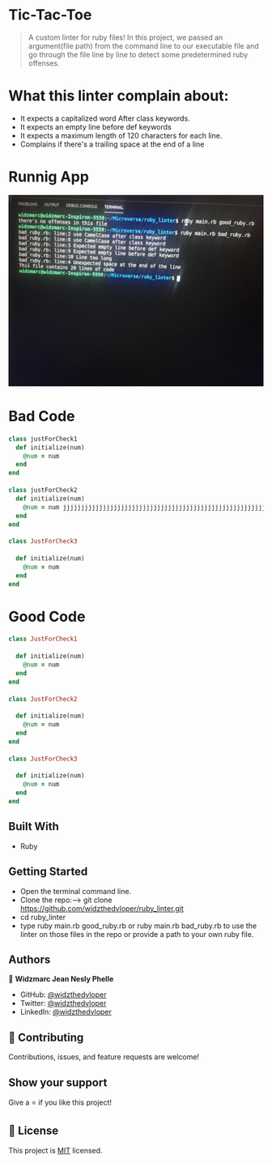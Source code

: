  # Tic-Tac-Toe


> A custom linter for ruby files! In this project, we passed an argument(file path) from the command line to our executable file and go through the file line by line to detect some predetermined ruby offenses.

# What this linter complain about:
- It expects a capitalized word After class keywords. 
- It expects an empty line before def keywords
- It expects a maximum length of 120 characters for each line.
- Complains if there's a trailing space at the end of a line

# Runnig App
![](assets/running_code.jpeg)

# Bad Code
```ruby
class justForCheck1
  def initialize(num)
    @num = num
  end
end

class justForCheck2
  def initialize(num)
    @num = num jjjjjjjjjjjjjjjjjjjjjjjjjjjjjjjjjjjjjjjjjjjjjjjjjjjjjjjjjjjjjjjjjjjjjjjjjjjjjjjjjjjjjjjjjjjjjjjjjjjjjjjjjjjjjjjjjjjjjjjjjjjjjjjjjjjjjjjjj
  end
end

class JustForCheck3

  def initialize(num)
    @num = num
  end
end
```

# Good Code
```Ruby
class JustForCheck1

  def initialize(num)
    @num = num
  end
end

class JustForCheck2

  def initialize(num)
    @num = num
  end
end

class JustForCheck3

  def initialize(num)
    @num = num
  end
end
```

## Built With

- Ruby


## Getting Started

- Open the terminal command line.
- Clone the repo:--> git clone https://github.com/widzthedvloper/ruby_linter.git
- cd ruby_linter
- type ruby main.rb good_ruby.rb or ruby main.rb bad_ruby.rb to use the linter on those files in the repo or provide a path to your own ruby file.

## Authors

👤 **Widzmarc Jean Nesly Phelle**

- GitHub: [@widzthedvloper](https://github.com/widzthedvloper)
- Twitter: [@widzthedvloper](https://twitter.com/widzthedvloper)
- LinkedIn: [@widzthedvloper](https://www.linkedin.com/in/widzmarc-jean-nesly-phelle-252a26129/)

## 🤝 Contributing

Contributions, issues, and feature requests are welcome!

## Show your support

Give a ⭐️ if you like this project!


## 📝 License

This project is [MIT](/LICENSE) licensed.